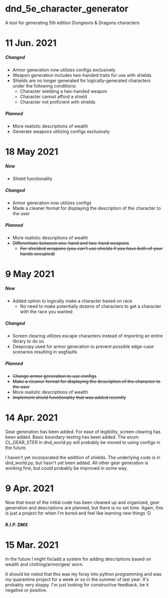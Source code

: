 # dnd_5e_character_generator
A tool for generating 5th edition Dungeons & Dragons characters

# 11 Jun. 2021

##### Changed
- Armor generation now utilizes configs exclusively
- Weapon generation includes two-handed traits for use with shields
- Shields are no longer generated for logically-generated characters under the following conditions:
  - Character wielding a two-handed weapon
  - Character cannot afford a shield
  - Character not proficient with shields

##### Planned
- More realistic descriptions of wealth
- Generate weapons utilizing configs exclusively

# 18 May 2021
##### New
- Shield functionality

##### Changed
- Armor generation now utilizes configs
- Made a cleaner format for displaying the description of the character to the user

##### Planned
- More realistic descriptions of wealth
- ~~Differentiate between one-hand and two-hand weapons~~
  - ~~For shielded weapons (you can't use shields if you have both of your hands occupied)~~

# 9 May 2021
##### New
- Added option to logically make a character based on race 
  - No need to make potentially dozens of characters to get a character with the race you wanted

##### Changed
- Screen clearing utilizes escape characters instead of importing an entire library to do so
- Deepcopy used for armor generation to prevent possible edge-case scenarios resulting in segfaults

##### Planned
- ~~Change armor generation to use configs~~
- ~~Make a cleaner format for displaying the description of the character to the user~~
- More realistic descriptions of wealth
- ~~Implement shield functionality that was added recently~~

# 14 Apr. 2021
Gear generation has been added. For ease of legibility, screen clearing has been added. Basic boundary-testing has been added. The enum CL_GEAR_STER in dnd_world.py will probably be moved to using configs in the future.

I haven't yet incorporated the addition of shields. The underlying code is in dnd_world.py, but hasn't yet been added. All other gear generation is working fine, but could probably be improved in some way.

# 9 Apr. 2021
Now that most of the initial code has been cleaned up and organized, gear generation and descriptions are planned, but there is no set time. Again, this is just a project for when I'm bored and feel like learning new things :D

##### R.I.P. DMX

# 15 Mar. 2021
In the future I might fix/add a system for adding descriptions based on wealth and clothing/armor/gear worn.

It should be noted that this was my foray into python programming and was my quarantine project for a week or so in the summer of last year. It's probably very sloppy. I'm just looking for constructive feedback, be it negative or positive.
